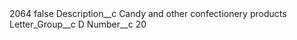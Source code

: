 <?xml version="1.0" encoding="UTF-8"?>
<CustomMetadata xmlns="http://soap.sforce.com/2006/04/metadata" xmlns:xsi="http://www.w3.org/2001/XMLSchema-instance" xmlns:xsd="http://www.w3.org/2001/XMLSchema">
    <label>2064</label>
    <protected>false</protected>
    <values>
        <field>Description__c</field>
        <value xsi:type="xsd:string">Candy and other confectionery products</value>
    </values>
    <values>
        <field>Letter_Group__c</field>
        <value xsi:type="xsd:string">D</value>
    </values>
    <values>
        <field>Number__c</field>
        <value xsi:type="xsd:string">20</value>
    </values>
</CustomMetadata>
